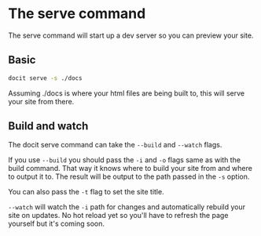 # The serve command

The serve command will start up a dev server so you can preview your site.

## Basic

```bash
docit serve -s ./docs
```

Assuming ./docs is where your html files are being built to, this will serve your site from there.

## Build and watch

The docit serve command can take the `--build` and `--watch` flags.

If you use `--build` you should pass the `-i` and `-o` flags same as with the build command. That way it knows where to build your site from and where to output it to. The result will be output to the path passed in the `-s` option.

You can also pass the `-t` flag to set the site title.

`--watch` will watch the `-i` path for changes and automatically rebuild your site on updates. No hot reload yet so you'll
have to refresh the page yourself but it's coming soon.

